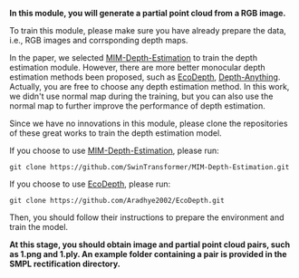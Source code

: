 **In this module, you will generate a partial point cloud from a RGB image.**

To train this module, please make sure you have already prepare the data, i.e., RGB images and corrsponding depth maps.   

In the paper, we selected [MIM-Depth-Estimation](https://github.com/SwinTransformer/MIM-Depth-Estimation) to train the depth estimation module. However, there are more better monocular depth estimation methods been proposed, such as [EcoDepth](https://github.com/aradhye2002/ecodepth), [Depth-Anything](https://github.com/LiheYoung/Depth-Anything). Actually, you are free to choose any depth estimation method. In this work, we didn't use normal map during the training, but you can also use the normal map to further improve the performance of depth estimation.

Since we have no innovations in this module, please clone the repositories of these great works to train the depth estimation model.

If you choose to use [MIM-Depth-Estimation](https://github.com/SwinTransformer/MIM-Depth-Estimation), please run:

`git clone https://github.com/SwinTransformer/MIM-Depth-Estimation.git`

If you choose to use [EcoDepth](https://github.com/aradhye2002/ecodepth), please run:

`git clone https://github.com/Aradhye2002/EcoDepth.git`

Then, you should follow their instructions to prepare the environment and train the model. 



**At this stage, you should obtain image and partial point cloud pairs, such as 1.png and 1.ply. An example folder containing a pair is provided in the SMPL rectification directory.**
